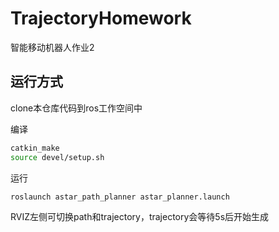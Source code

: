 # TrajectoryHomework
智能移动机器人作业2
## 运行方式

clone本仓库代码到ros工作空间中

编译

```bash
catkin_make
source devel/setup.sh
```

运行

```bash
roslaunch astar_path_planner astar_planner.launch
```

RVIZ左侧可切换path和trajectory，trajectory会等待5s后开始生成
